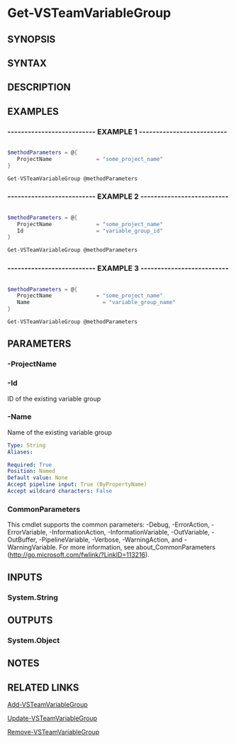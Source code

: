 <!-- #include "./common/header.md" -->

# Get-VSTeamVariableGroup

## SYNOPSIS

<!-- #include "./synopsis/Get-VSTeamVariableGroup.md" -->

## SYNTAX

## DESCRIPTION

<!-- #include "./synopsis/Get-VSTeamVariableGroup.md" -->

## EXAMPLES

### -------------------------- EXAMPLE 1 --------------------------

```powershell

$methodParameters = @{
   ProjectName              = "some_project_name"
}

Get-VSTeamVariableGroup @methodParameters
```

### -------------------------- EXAMPLE 2 --------------------------

```powershell

$methodParameters = @{
   ProjectName              = "some_project_name"
   Id                       = "variable_group_id"
}

Get-VSTeamVariableGroup @methodParameters
```

### -------------------------- EXAMPLE 3 --------------------------

```powershell

$methodParameters = @{
   ProjectName              = "some_project_name"
   Name                       = "variable_group_name"
}

Get-VSTeamVariableGroup @methodParameters
```

## PARAMETERS

### -ProjectName

<!-- #include "./params/projectName.md" -->

### -Id

ID of the existing variable group

### -Name

Name of the existing variable group

```yaml
Type: String
Aliases:

Required: True
Position: Named
Default value: None
Accept pipeline input: True (ByPropertyName)
Accept wildcard characters: False
```

### CommonParameters

This cmdlet supports the common parameters: -Debug, -ErrorAction, -ErrorVariable, -InformationAction, -InformationVariable, -OutVariable, -OutBuffer, -PipelineVariable, -Verbose, -WarningAction, and -WarningVariable.
For more information, see about_CommonParameters (http://go.microsoft.com/fwlink/?LinkID=113216).

## INPUTS

### System.String

## OUTPUTS

### System.Object

## NOTES

## RELATED LINKS

[Add-VSTeamVariableGroup](Add-VSTeamVariableGroup.md)

[Update-VSTeamVariableGroup](Update-VSTeamVariableGroup.md)

[Remove-VSTeamVariableGroup](Remove-VSTeamVariableGroup.md)
